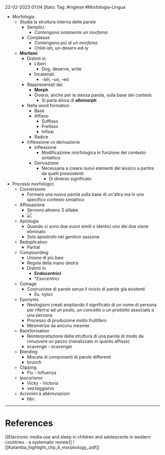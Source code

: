 22-02-2023 01:04
Stato: 
Tag: #inglese #Morfologia-Lingua

- Morfologia
    - Studia la struttura interna delle parole
        - Semplici
            - *Contengono solamente un morfema*
        - Complesse
            - *Contengono più di un morfema*
            - Child-ish, un-deserv-ed-ly
    - **Morfemi**
        - Distinti in
            - Liberi
                - Dog, deserve, write
            - Incatenati
                - -ish, -un, -ed
        - Rappresentati dai 
            - **Morph**
            - Diversi, anche per la stessa parola, sulla base dei contesti
                - Si parla allora di **allomorph**
        - Nella word formation
            - Base
            - Affisso
                - Suffisso
                - Prefisso
                - Infissi
            - Radice
        - Inflessione vs derivazione
            - Inflessione
                - Modificazione morfologica in funzione del contesto sintattico
            - Derivazione
                - Necessaria a creare nuovi elementi del lessico a partire da quelli preesistenti 
                    - Di diverso significato
- Processi morfologici
    - Conversione
        - Formare una nuova parola sulla base di un'altra ma in uno specifico contesto sintattico 
    - Affissazione
        - Servono almeno 3 sillabe
        - ![](https://i.imgur.com/HHqIp6u.png)
    - Aplologia
        - Quando ci sono due suoni simili o identici uno dei due viene eliminato
        - Solo apostrofo nel genitivo sassone
    - Reduplication
        - Partial
    - Compounding
        - Unione di più basi
        - Regola della mano destra
        - Distinti in
            - **Endocentrici**
            - **Esocentrici*
    - Coinage
        - Costruzione di parole senza il riciclo di parole già esistenti
            - Es. nylon
    - Eponyms
        - Neologismi creati ampliando il significato di un nome di persona per riferirsi ad un posto, un concetto o un prodotto associato a una persona
        - Processo di produzione molto fruttifero
        - Mesmerize da ancunu mesmer
    - Backformation
        - Reinterpretazione della struttura di una parola di modo da rimuovere un pezzo (rianalizzato in quanto affisso)
        - scavenge - scavenger
    - Blending
        - Miscela di componenti di parole differenti
        - brunch
    - Clipping
        - Flu - Influenza
    - Ipocorismo
        - Vicky - Victoria
        - vezzeggiatvo
    - Acronimi e abbreviazioni
        - bbc





---
# References 

[[Electronic media use and sleep in children and adolescents in western countries - a systematic review]]
![[Katamba_highlight_chp_4_morphology_.pdf]]